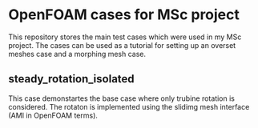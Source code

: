 # OpenFOAM cases for MSc project

This repository stores the main test cases which were used in my MSc project. The cases can be used as a tutorial for setting up an overset meshes case and a morphing mesh case.

## steady_rotation_isolated

This case demonstartes the base case where only trubine rotation is considered. The rotaton is implemented using the slidimg mesh interface (AMI in OpenFOAM terms).

